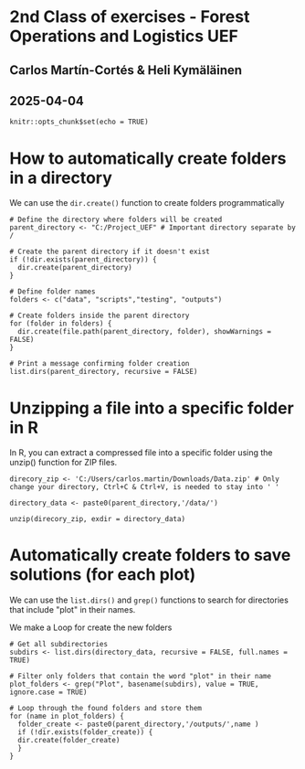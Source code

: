 # 2nd Class of exercises - Forest Operations and Logistics UEF
## Carlos Martín-Cortés & Heli Kymäläinen
## 2025-04-04

```{r setup, include=FALSE}
knitr::opts_chunk$set(echo = TRUE)
```

# How to automatically create folders in a directory

We can use the `dir.create()` function to create folders programmatically

```{r}
# Define the directory where folders will be created
parent_directory <- "C:/Project_UEF" # Important directory separate by /

# Create the parent directory if it doesn't exist
if (!dir.exists(parent_directory)) {
  dir.create(parent_directory)
}

# Define folder names
folders <- c("data", "scripts","testing", "outputs")

# Create folders inside the parent directory
for (folder in folders) {
  dir.create(file.path(parent_directory, folder), showWarnings = FALSE)
}

# Print a message confirming folder creation
list.dirs(parent_directory, recursive = FALSE)
```

# Unzipping a file into a specific folder in R

In R, you can extract a compressed file into a specific folder using the unzip() function for ZIP files.

```{r}
direcory_zip <- 'C:/Users/carlos.martin/Downloads/Data.zip' # Only change your directory, Ctrl+C & Ctrl+V, is needed to stay into ' '

directory_data <- paste0(parent_directory,'/data/')

unzip(direcory_zip, exdir = directory_data)

```

# Automatically create folders to save solutions (for each plot)

We can use the `list.dirs()` and `grep()` functions to search for directories that include "plot" in their names.

We make a Loop for create the new folders

```{r}
# Get all subdirectories
subdirs <- list.dirs(directory_data, recursive = FALSE, full.names = TRUE)

# Filter only folders that contain the word "plot" in their name
plot_folders <- grep("Plot", basename(subdirs), value = TRUE, ignore.case = TRUE)

# Loop through the found folders and store them
for (name in plot_folders) {
  folder_create <- paste0(parent_directory,'/outputs/',name )
  if (!dir.exists(folder_create)) {
  dir.create(folder_create)
  }
}
```
